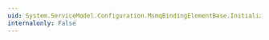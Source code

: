 ```yaml
---
uid: System.ServiceModel.Configuration.MsmqBindingElementBase.InitializeFrom(System.ServiceModel.Channels.Binding)
internalonly: False
---
```


